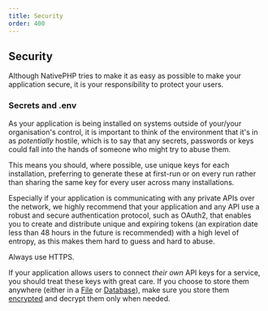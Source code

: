 ```yaml
---
title: Security
order: 400
---
```


## Security

Although NativePHP tries to make it as easy as possible to make your application secure, it is your responsibility to
protect your users.

### Secrets and .env

As your application is being installed on systems outside of your/your organisation's control, it is important to think
of the environment that it's in as _potentially_ hostile, which is to say that any secrets, passwords or keys
could fall into the hands of someone who might try to abuse them.

This means you should, where possible, use unique keys for each installation, preferring to generate these at first-run
or on every run rather than sharing the same key for every user across many installations.

Especially if your application is communicating with any private APIs over the network, we highly recommend that your
application and any API use a robust and secure authentication protocol, such as OAuth2, that enables you to create and
distribute unique and expiring tokens (an expiration date less than 48 hours in the future is recommended) with a high
level of entropy, as this makes them hard to guess and hard to abuse.

Always use HTTPS.

If your application allows users to connect _their own_ API keys for a service, you should treat these keys with great
care. If you choose to store them anywhere (either in a [File](files) or
[Database](databases)), make sure you store them
[encrypted](../the-basics/system#encryption-decryption) and decrypt them only when needed.
